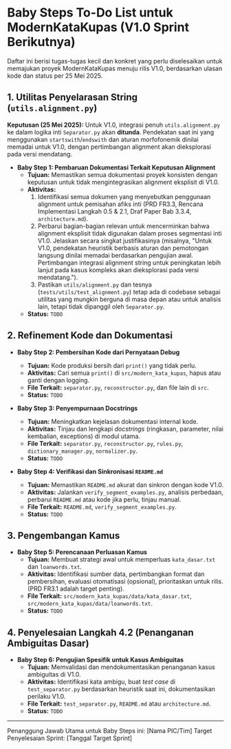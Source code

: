 # Baby Steps To-Do List untuk ModernKataKupas (V1.0 Sprint Berikutnya)

Daftar ini berisi tugas-tugas kecil dan konkret yang perlu diselesaikan untuk memajukan proyek ModernKataKupas menuju rilis V1.0, berdasarkan ulasan kode dan status per 25 Mei 2025.

## 1. Utilitas Penyelarasan String (`utils.alignment.py`)

**Keputusan (25 Mei 2025):** Untuk V1.0, integrasi penuh `utils.alignment.py` ke dalam logika inti `Separator.py` akan **ditunda**. Pendekatan saat ini yang menggunakan `startswith`/`endswith` dan aturan morfofonemik dinilai memadai untuk V1.0, dengan pertimbangan alignment akan dieksplorasi pada versi mendatang.

* **Baby Step 1: Pembaruan Dokumentasi Terkait Keputusan Alignment**
    * **Tujuan:** Memastikan semua dokumentasi proyek konsisten dengan keputusan untuk tidak mengintegrasikan alignment eksplisit di V1.0.
    * **Aktivitas:**
        1.  Identifikasi semua dokumen yang menyebutkan penggunaan alignment untuk pemisahan afiks inti (PRD FR3.3, Rencana Implementasi Langkah 0.5 & 2.1, Draf Paper Bab 3.3.4, `architecture.md`).
        2.  Perbarui bagian-bagian relevan untuk mencerminkan bahwa alignment eksplisit tidak digunakan dalam proses segmentasi inti V1.0. Jelaskan secara singkat justifikasinya (misalnya, "Untuk V1.0, pendekatan heuristik berbasis aturan dan pemotongan langsung dinilai memadai berdasarkan pengujian awal. Pertimbangan integrasi alignment string untuk peningkatan lebih lanjut pada kasus kompleks akan dieksplorasi pada versi mendatang.").
        3.  Pastikan `utils/alignment.py` dan tesnya (`tests/utils/test_alignment.py`) tetap ada di codebase sebagai utilitas yang mungkin berguna di masa depan atau untuk analisis lain, tetapi tidak dipanggil oleh `Separator.py`.
    * **Status:** `TODO`

## 2. Refinement Kode dan Dokumentasi

* **Baby Step 2: Pembersihan Kode dari Pernyataan Debug**
    * **Tujuan:** Kode produksi bersih dari `print()` yang tidak perlu.
    * **Aktivitas:** Cari semua `print()` di `src/modern_kata_kupas`, hapus atau ganti dengan logging.
    * **File Terkait:** `separator.py`, `reconstructor.py`, dan file lain di `src`.
    * **Status:** `TODO`

* **Baby Step 3: Penyempurnaan Docstrings**
    * **Tujuan:** Meningkatkan kejelasan dokumentasi internal kode.
    * **Aktivitas:** Tinjau dan lengkapi *docstrings* (ringkasan, parameter, nilai kembalian, exceptions) di modul utama.
    * **File Terkait:** `separator.py`, `reconstructor.py`, `rules.py`, `dictionary_manager.py`, `normalizer.py`.
    * **Status:** `TODO`

* **Baby Step 4: Verifikasi dan Sinkronisasi `README.md`**
    * **Tujuan:** Memastikan `README.md` akurat dan sinkron dengan kode V1.0.
    * **Aktivitas:** Jalankan `verify_segment_examples.py`, analisis perbedaan, perbarui `README.md` atau kode jika perlu, tinjau manual.
    * **File Terkait:** `README.md`, `verify_segment_examples.py`.
    * **Status:** `TODO`

## 3. Pengembangan Kamus

* **Baby Step 5: Perencanaan Perluasan Kamus**
    * **Tujuan:** Membuat strategi awal untuk memperluas `kata_dasar.txt` dan `loanwords.txt`.
    * **Aktivitas:** Identifikasi sumber data, pertimbangkan format dan pembersihan, evaluasi otomatisasi (opsional), prioritaskan untuk rilis. (PRD FR3.1 adalah target penting).
    * **File Terkait:** `src/modern_kata_kupas/data/kata_dasar.txt`, `src/modern_kata_kupas/data/loanwords.txt`.
    * **Status:** `TODO`

## 4. Penyelesaian Langkah 4.2 (Penanganan Ambiguitas Dasar)

* **Baby Step 6: Pengujian Spesifik untuk Kasus Ambiguitas**
    * **Tujuan:** Memvalidasi dan mendokumentasikan penanganan kasus ambiguitas di V1.0.
    * **Aktivitas:** Identifikasi kata ambigu, buat *test case* di `test_separator.py` berdasarkan heuristik saat ini, dokumentasikan perilaku V1.0.
    * **File Terkait:** `test_separator.py`, `README.md` atau `architecture.md`.
    * **Status:** `TODO`

---
Penanggung Jawab Utama untuk Baby Steps ini: [Nama PIC/Tim]
Target Penyelesaian Sprint: [Tanggal Target Sprint]